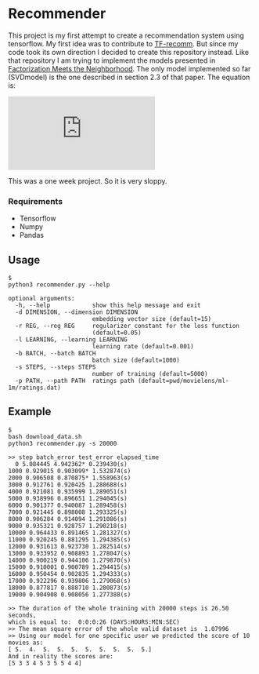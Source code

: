 # Recommender

This project is my first attempt to create a recommendation system using tensorflow. My first idea was to contribute to [TF-recomm](https://github.com/songgc/TF-recomm). But since my code took its own direction I decided to create this repository instead. Like that repository I am trying to implement the models presented in [Factorization Meets the Neighborhood](http://www.cs.rochester.edu/twiki/pub/Main/HarpSeminar/Factorization_Meets_the_Neighborhood-_a_Multifaceted_Collaborative_Filtering_Model.pdf). The only model implemented so far (SVDmodel) is the one described in section 2.3 of that paper. The equation is:

![equation](http://www.sciweavers.org/tex2img.php?eq=1%2Bsin%28mc%5E2%29&bc=White&fc=Black&im=jpg&fs=12&ff=arev&edit=)





This was a one week project. So it is very sloppy.


### Requirements
* Tensorflow 
* Numpy
* Pandas 

## Usage

```
$ 
python3 recommender.py --help

optional arguments:
  -h, --help            show this help message and exit
  -d DIMENSION, --dimension DIMENSION
                        embedding vector size (default=15)
  -r REG, --reg REG     regularizer constant for the loss function
                        (default=0.05)
  -l LEARNING, --learning LEARNING
                        learning rate (default=0.001)
  -b BATCH, --batch BATCH
                        batch size (default=1000)
  -s STEPS, --steps STEPS
                        number of training (default=5000)
  -p PATH, --path PATH  ratings path (default=pwd/movielens/ml-1m/ratings.dat)

```


## Example

```
$
bash download_data.sh
python3 recommender.py -s 20000

>> step batch_error test_error elapsed_time
  0 5.084445 4.942362* 0.239430(s)
1000 0.929015 0.903099* 1.532874(s)
2000 0.906508 0.870875* 1.558963(s)
3000 0.912761 0.920425 1.288688(s)
4000 0.921081 0.935999 1.289051(s)
5000 0.938996 0.896651 1.294045(s)
6000 0.901377 0.940087 1.289458(s)
7000 0.921445 0.898008 1.293325(s)
8000 0.906284 0.914094 1.291086(s)
9000 0.935321 0.928757 1.290218(s)
10000 0.964433 0.891465 1.281327(s)
11000 0.920245 0.881295 1.294385(s)
12000 0.931613 0.923730 1.282514(s)
13000 0.933952 0.908893 1.278047(s)
14000 0.900219 0.944106 1.279870(s)
15000 0.910001 0.900789 1.294415(s)
16000 0.950454 0.902835 1.294333(s)
17000 0.922296 0.939806 1.279068(s)
18000 0.877817 0.888710 1.280873(s)
19000 0.904908 0.908056 1.277388(s)
 
>> The duration of the whole training with 20000 steps is 26.50 seconds,
which is equal to:  0:0:0:26 (DAYS:HOURS:MIN:SEC)
>> The mean square error of the whole valid dataset is  1.07996
>> Using our model for one specific user we predicted the score of 10 movies as:
[ 5.  4.  5.  5.  5.  5.  5.  5.  5.  5.]
And in reality the scores are:
[5 3 3 4 5 3 5 5 4 4]
```

